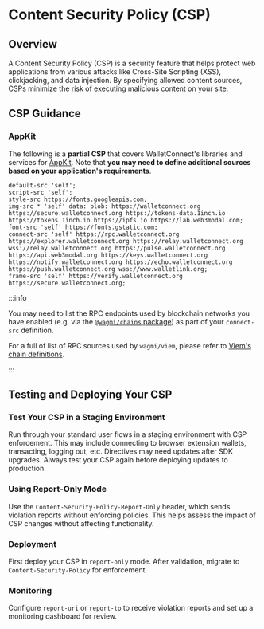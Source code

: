 # Content Security Policy (CSP)

## Overview

A Content Security Policy (CSP) is a security feature that helps protect web applications from various attacks like Cross-Site Scripting (XSS), clickjacking, and data injection. By specifying allowed content sources, CSPs minimize the risk of executing malicious content on your site.

## CSP Guidance

### AppKit

The following is a **partial CSP** that covers WalletConnect's libraries and services for [AppKit](https://docs.walletconnect.com/appkit/overview). Note that **you may need to define additional sources based on your application's requirements**.

```
default-src 'self';
script-src 'self';
style-src https://fonts.googleapis.com;
img-src * 'self' data: blob: https://walletconnect.org https://secure.walletconnect.org https://tokens-data.1inch.io https://tokens.1inch.io https://ipfs.io https://lab.web3modal.com;
font-src 'self' https://fonts.gstatic.com;
connect-src 'self' https://rpc.walletconnect.org https://explorer.walletconnect.org https://relay.walletconnect.org wss://relay.walletconnect.org https://pulse.walletconnect.org https://api.web3modal.org https://keys.walletconnect.org https://notify.walletconnect.org https://echo.walletconnect.org https://push.walletconnect.org wss://www.walletlink.org;
frame-src 'self' https://verify.walletconnect.org https://secure.walletconnect.org;
```

:::info

You may need to list the RPC endpoints used by blockchain networks you have enabled (e.g. via the [`@wagmi/chains` package](https://wagmi.sh/core/api/chains)) as part of your `connect-src` definition.

For a full of list of RPC sources used by `wagmi/viem`, please refer to [Viem's chain definitions](https://github.com/wevm/viem/tree/main/src/chains/definitions).

:::

## Testing and Deploying Your CSP

### Test Your CSP in a Staging Environment

Run through your standard user flows in a staging environment with CSP enforcement. This may include connecting to browser extension wallets, transacting, logging out, etc. Directives may need updates after SDK upgrades. Always test your CSP again before deploying updates to production.

### Using Report-Only Mode

Use the `Content-Security-Policy-Report-Only` header, which sends violation reports without enforcing policies. This helps assess the impact of CSP changes without affecting functionality.

### Deployment

First deploy your CSP in `report-only` mode. After validation, migrate to `Content-Security-Policy` for enforcement.

### Monitoring

Configure `report-uri` or `report-to` to receive violation reports and set up a monitoring dashboard for review.
